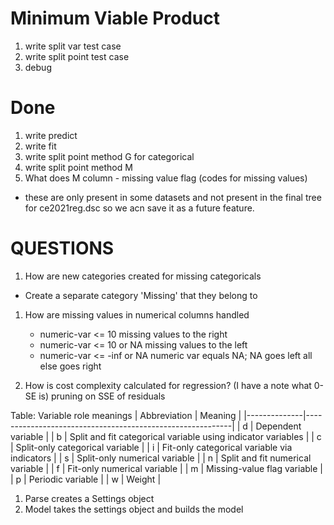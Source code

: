 # Minimum Viable Product
1. write split var test case
1. write split point test case
1. debug

# Done
1. write predict
1. write fit
1. write split point method G for categorical
1. write split point method M
1. What does M column - missing value flag (codes for missing values)
  - these are only present in some datasets and not present in the 
  final tree for ce2021reg.dsc so we acn save it as a future feature.

# QUESTIONS

1. How are new categories created for missing categoricals
- Create a separate category 'Missing' that they belong to
1. How are missing values in numerical columns handled 
    -  numeric-var <= 10          missing values to the right
    -  numeric-var <= 10   or NA  missing values to the left
    -  numeric-var <= -inf or NA  numeric var equals NA; NA goes left all else goes right

1. How is cost complexity calculated for regression? (I have a note what 0-SE is)
  pruning on SSE of residuals


Table: Variable role meanings
| Abbreviation | Meaning                                                   |
|--------------|-----------------------------------------------------------|
| d            | Dependent variable                                       |
| b            | Split and fit categorical variable using indicator variables |
| c            | Split-only categorical variable                         |
| i            | Fit-only categorical variable via indicators            |
| s            | Split-only numerical variable                           |
| n            | Split and fit numerical variable                        |
| f            | Fit-only numerical variable                             |
| m            | Missing-value flag variable                              |
| p            | Periodic variable                                       |
| w            | Weight                                                   |


1. Parse creates a Settings object
1. Model takes the settings object and builds the model
